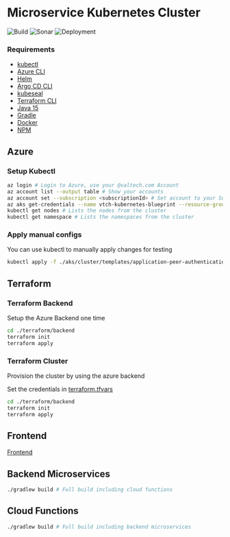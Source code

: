 # Microservice Kubernetes Cluster

![Build](https://github.com/valtech-ch/microservice-kubernetes-cluster/actions/workflows/gradle-build.yml/badge.svg)
![Sonar](https://github.com/valtech-ch/microservice-kubernetes-cluster/actions/workflows/gradle-analyse.yml/badge.svg)
![Deployment](https://github.com/valtech-ch/microservice-kubernetes-cluster/actions/workflows/gradle-deploy.yml/badge.svg)

### Requirements

* [kubectl](https://kubernetes.io/docs/tasks/tools/)
* [Azure CLI](https://docs.microsoft.com/en-us/cli/azure/install-azure-cli)
* [Helm](https://helm.sh/docs/intro/install/)
* [Argo CD CLI](https://argoproj.github.io/argo-cd/cli_installation/)
* [kubeseal](https://github.com/bitnami-labs/sealed-secrets#installation)
* [Terraform CLI](https://learn.hashicorp.com/tutorials/terraform/install-cli)
* [Java 15](https://www.azul.com/downloads/?version=java-15-mts&package=jdk)
* [Gradle](https://gradle.org/install/)
* [Docker](https://docs.docker.com/get-docker/)
* [NPM](https://www.npmjs.com/get-npm)

## Azure

### Setup Kubectl
```bash
az login # Login to Azure, use your @valtech.com Account
az account list --output table # Show your accounts
az account set --subscription <subscriptionId> # Set account to your Subscription.
az aks get-credentials --name vtch-kubernetes-blueprint --resource-group vtch-kubernetes-blueprint # Adds the cluster config to your kubectl config
kubectl get nodes # Lists the nodes from the cluster
kubectl get namespace # Lists the namespaces from the cluster
```

### Apply manual configs

You can use kubectl to manually apply changes for testing

```bash
kubectl apply -f ./aks/cluster/templates/application-peer-authentication.yaml
```

## Terraform

### Terraform Backend
Setup the Azure Backend one time
```bash
cd ./terraform/backend
terraform init
terraform apply
```

### Terraform Cluster
Provision the cluster by using the azure backend

Set the credentials in [terraform.tfvars](../terraform/cluster/terraform.tfvars)

```bash
cd ./terraform/backend
terraform init
terraform apply
```

## Frontend

[Frontend](../frontend/README.md)

## Backend Microservices
```bash
./gradlew build # Full build including cloud functions
```

## Cloud Functions
```bash
./gradlew build # Full build including backend microservices
```